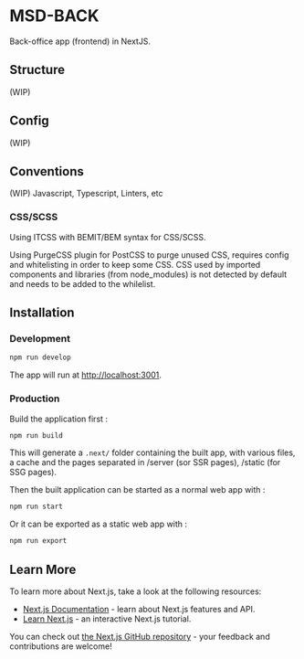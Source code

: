 # MSD-BACK

Back-office app (frontend) in NextJS.

## Structure

(WIP)

## Config

(WIP)

## Conventions

(WIP) Javascript, Typescript, Linters, etc

### CSS/SCSS

Using ITCSS with BEMIT/BEM syntax for CSS/SCSS.

Using PurgeCSS plugin for PostCSS to purge unused CSS, requires config and whitelisting in order to keep some CSS. CSS
used by imported components and libraries (from node_modules) is not detected by default and needs to be added to the
whilelist.

## Installation

### Development

```bash
npm run develop
```

The app will run at [http://localhost:3001](http://localhost:3001).

### Production

Build the application first :

```bash
npm run build
```

This will generate a `.next/` folder containing the built app, with various files, a cache and the pages separated in
/server (sor SSR pages), /static (for SSG pages).

Then the built application can be started as a normal web app with :

```bash
npm run start
```

Or it can be exported as a static web app with :

```bash
npm run export
```

## Learn More

To learn more about Next.js, take a look at the following resources:

- [Next.js Documentation](https://nextjs.org/docs) - learn about Next.js features and API.
- [Learn Next.js](https://nextjs.org/learn) - an interactive Next.js tutorial.

You can check out [the Next.js GitHub repository](https://github.com/vercel/next.js/) - your feedback and contributions
are welcome!
